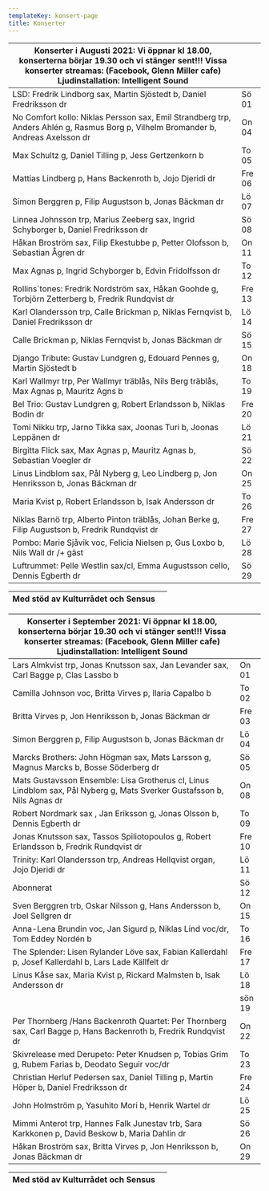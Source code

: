 ```yaml
---
templateKey: konsert-page
title: Konserter
---
```

|Konserter i Augusti 2021: Vi öppnar kl 18.00, konserterna börjar 19.30 och vi stänger sent!!!  Vissa konserter streamas: (Facebook, Glenn Miller cafe) Ljudinstallation: Intelligent Sound | |
|------------- |-------------|
|LSD: Fredrik Lindborg sax, Martin Sjöstedt b, Daniel Fredriksson dr|Sö 01|
|No Comfort kollo: Niklas Persson sax, Emil Strandberg trp, Anders Ahlén g, Rasmus Borg p, Vilhelm Bromander b, Andreas Axelsson dr|On 04|
|Max Schultz g, Daniel Tilling p, Jess Gertzenkorn b| To 05|
|Mattias Lindberg p, Hans Backenroth b, Jojo Djeridi dr|Fre 06|
|Simon Berggren p, Filip Augustson b, Jonas Bäckman dr|Lö 07|
|Linnea Johnsson trp, Marius Zeeberg sax, Ingrid Schyborger  b, Daniel Fredriksson dr|Sö 08|
|Håkan Broström sax, Filip Ekestubbe p, Petter Olofsson b, Sebastian Ågren dr|On 11|
|Max Agnas p, Ingrid Schyborger  b, Edvin Fridolfsson dr|To 12|
|Rollins´tones: Fredrik Nordström sax, Håkan Goohde g, Torbjörn Zetterberg b, Fredrik Rundqvist dr|Fre 13|
|Karl Olandersson trp,  Calle Brickman p, Niklas Fernqvist b, Daniel Fredriksson dr|Lö 14|
|Calle Brickman p, Niklas Fernqvist b, Jonas Bäckman dr|Sö 15|
|Django Tribute: Gustav Lundgren g, Edouard Pennes g, Martin Sjöstedt b|On 18|
|Karl Wallmyr trp, Per Wallmyr träblås, Nils Berg träblås, Max Agnas p, Mauritz Agns b|To 19|
|Bel Trio: Gustav Lundgren g, Robert Erlandsson b, Niklas Bodin dr|Fre 20|
|Tomi Nikku trp, Jarno Tikka sax, Joonas Turi b, Joonas Leppänen dr|Lö 21|
|Birgitta Flick sax, Max Agnas p, Mauritz Agnas b, Sebastian Voegler dr|Sö 22|
|Linus Lindblom sax, Pål Nyberg g, Leo Lindberg p, Jon Henriksson b, Jonas Bäckman dr|On 25|
|Maria Kvist p, Robert Erlandsson b, Isak Andersson dr|To 26|
|Niklas Barnö trp, Alberto Pinton träblås, Johan Berke g, Filip Augustson b, Fredrik Rundqvist dr|Fre 27|
|Pombo: Marie Sjåvik voc, Felicia Nielsen p, Gus Loxbo b, Nils Wall dr /+ gäst|Lö 28|
| Luftrummet: Pelle Westlin sax/cl, Emma Augustsson cello, Dennis Egberth dr|Sö 29|

|Med stöd av Kulturrådet och Sensus| | 
|-------------|-----------|

|Konserter i September 2021: Vi öppnar kl 18.00, konserterna börjar 19.30 och vi stänger sent!!!  Vissa konserter streamas: (Facebook, Glenn Miller cafe) Ljudinstallation: Intelligent Sound | |
|------------- |-------------|
|Lars Almkvist trp, Jonas Knutsson sax, Jan Levander sax, Carl Bagge p, Clas Lassbo b|On 01 |
|Camilla Johnson voc, Britta Virves p, Ilaria Capalbo b|To 02|
|Britta Virves p, Jon Henriksson b, Jonas Bäckman dr|Fre 03|
|Simon Berggren p, Filip Augustson b, Jonas Bäckman dr|Lö 04|
|Marcks Brothers: John Högman sax, Mats Larsson g, Magnus Marcks b, Bosse Söderberg dr|Sö 05|
|Mats Gustavsson Ensemble: Lisa Grotherus cl,  Linus Lindblom sax, Pål Nyberg g, Mats Sverker Gustafsson  b, Nils Agnas dr|On 08|
| Robert Nordmark sax , Jan Eriksson g, Jonas Olsson b, Dennis Egberth dr|To 09|
|Jonas Knutsson sax, Tassos Spiliotopoulos g, Robert Erlandsson b, Fredrik Rundqvist dr|Fre 10|
|Trinity: Karl Olandersson trp, Andreas Hellqvist organ, Jojo Djeridi dr|Lö 11|
|Abonnerat|Sö 12|
|Sven Berggren trb, Oskar Nilsson g, Hans Andersson b, Joel Sellgren dr|On 15|
|Anna-Lena Brundin voc, Jan Sigurd p, Niklas Lind voc/dr, Tom Eddey Nordén b|To 16|
|The Splender: Lisen Rylander Löve sax, Fabian Kallerdahl p, Josef Kallerdahl b, Lars Lade Källfelt dr|Fre 17|
|Linus Kåse sax, Maria Kvist p, Rickard Malmsten b, Isak Andersson dr|Lö 18|
| |sön 19|
|Per Thornberg /Hans Backenroth Quartet: Per Thornberg sax, Carl Bagge p, Hans Backenroth b, Fredrik Rundqvist dr|On 22|
|Skivrelease med Derupeto: Peter Knudsen p, Tobias Grim g, Rubem Farias b, Deodato Seguir voc/dr|To 23|
|Christian Herluf Pedersen sax, Daniel Tilling p, Martin Höper b,  Daniel Fredriksson dr|Fre 24|
|John Holmström p, Yasuhito Mori b, Henrik Wartel dr|Lö 25|
| Mimmi Anterot trp, Hannes Falk Junestav trb, Sara Karkkonen p, David Beskow b, Maria Dahlin dr|Sö 26|
|Håkan Broström sax, Britta Virves p, Jon Henriksson b, Jonas Bäckman dr|On 29|

|Med stöd av Kulturrådet och Sensus| | 
|-------------|-----------|




   







     














     

  
 
    


   

    










